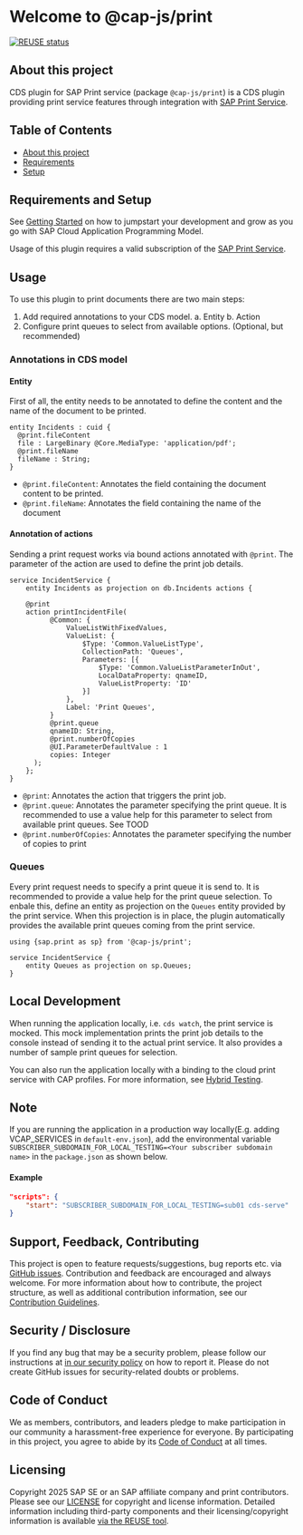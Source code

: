 # Welcome to @cap-js/print

[![REUSE status](https://api.reuse.software/badge/github.com/cap-js/print)](https://api.reuse.software/info/github.com/cap-js/print)

## About this project

CDS plugin for SAP Print service (package `@cap-js/print`) is a CDS plugin providing print service features through integration with [SAP Print Service](https://api.sap.com/api/PRINTAPI/overview).

## Table of Contents

- [About this project](#about-this-project)
- [Requirements](#requirements)
- [Setup](#setup)

## Requirements and Setup

See [Getting Started](https://cap.cloud.sap/docs/get-started) on how to jumpstart your development and grow as you go with SAP Cloud Application Programming Model.

Usage of this plugin requires a valid subscription of the [SAP Print Service](https://help.sap.com/docs/SCP_PRINT_SERVICE).

## Usage

To use this plugin to print documents there are two main steps:

1. Add required annotations to your CDS model.
   a. Entity
   b. Action
2. Configure print queues to select from available options. (Optional, but recommended)

### Annotations in CDS model

#### Entity

First of all, the entity needs to be annotated to define the content and the name of the document to be printed.

```cds
entity Incidents : cuid {
  @print.fileContent
  file : LargeBinary @Core.MediaType: 'application/pdf';
  @print.fileName
  fileName : String;
}

```

- `@print.fileContent`: Annotates the field containing the document content to be printed.
- `@print.fileName`: Annotates the field containing the name of the document

#### Annotation of actions

Sending a print request works via bound actions annotated with `@print`. The parameter of the action are used to define the print job details.

```cds
service IncidentService {
    entity Incidents as projection on db.Incidents actions {

    @print
    action printIncidentFile(
          @Common: {
              ValueListWithFixedValues,
              ValueList: {
                  $Type: 'Common.ValueListType',
                  CollectionPath: 'Queues',
                  Parameters: [{
                      $Type: 'Common.ValueListParameterInOut',
                      LocalDataProperty: qnameID,
                      ValueListProperty: 'ID'
                  }]
              },
              Label: 'Print Queues',
          }
          @print.queue
          qnameID: String,
          @print.numberOfCopies
          @UI.ParameterDefaultValue : 1
          copies: Integer
      );
    };
}
```

- `@print`: Annotates the action that triggers the print job.
- `@print.queue`: Annotates the parameter specifying the print queue. It is recommended to use a value help for this parameter to select from available print queues. See TOOD
- `@print.numberOfCopies`: Annotates the parameter specifying the number of copies to print

### Queues

Every print request needs to specify a print queue it is send to. It is recommended to provide a value help for the print queue selection. To enbale this, define an entity as projection on the `Queues` entity provided by the print service. When this projection is in place, the plugin automatically provides the available print queues coming from the print service.

```cds
using {sap.print as sp} from '@cap-js/print';

service IncidentService {
    entity Queues as projection on sp.Queues;
}
```

## Local Development

When running the application locally, i.e. `cds watch`, the print service is mocked. This mock implementation prints the print job details to the console instead of sending it to the actual print service. It also provides a number of sample print queues for selection.

You can also run the application locally with a binding to the cloud print service with CAP profiles. For more information, see [Hybrid Testing](https://cap.cloud.sap/docs/advanced/hybrid-testing#hybrid-testing).

## Note

If you are running the application in a production way locally(E.g. adding VCAP_SERVICES in `default-env.json`), add the environmental variable `SUBSCRIBER_SUBDOMAIN_FOR_LOCAL_TESTING=<Your subscriber subdomain name>` in the `package.json` as shown below.

#### Example

```json
"scripts": {
    "start": "SUBSCRIBER_SUBDOMAIN_FOR_LOCAL_TESTING=sub01 cds-serve"
}
```

## Support, Feedback, Contributing

This project is open to feature requests/suggestions, bug reports etc. via [GitHub issues](https://github.com/cap-js/print/issues). Contribution and feedback are encouraged and always welcome. For more information about how to contribute, the project structure, as well as additional contribution information, see our [Contribution Guidelines](CONTRIBUTING.md).

## Security / Disclosure

If you find any bug that may be a security problem, please follow our instructions at [in our security policy](https://github.com/cap-js/print/security/policy) on how to report it. Please do not create GitHub issues for security-related doubts or problems.

## Code of Conduct

We as members, contributors, and leaders pledge to make participation in our community a harassment-free experience for everyone. By participating in this project, you agree to abide by its [Code of Conduct](https://github.com/cap-js/.github/blob/main/CODE_OF_CONDUCT.md) at all times.

## Licensing

Copyright 2025 SAP SE or an SAP affiliate company and print contributors. Please see our [LICENSE](LICENSE) for copyright and license information. Detailed information including third-party components and their licensing/copyright information is available [via the REUSE tool](https://api.reuse.software/info/github.com/cap-js/print).
